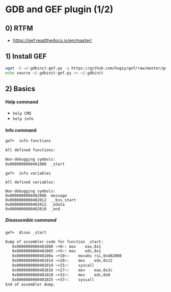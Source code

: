 # GDB and GEF plugin (1/2)
## 0) RTFM
- https://gef.readthedocs.io/en/master/

## 1) Install GEF
```bash
wget -O ~/.gdbinit-gef.py -q https://github.com/hugsy/gef/raw/master/gef.py
echo source ~/.gdbinit-gef.py >> ~/.gdbinit
```

## 2) Basics
#### Help command
- `help CMD`
- `help info`

#### Info command
```bash
gef➤  info functions

All defined functions:

Non-debugging symbols:
0x0000000000401000  _start
```
```shell-session
gef➤  info variables

All defined variables:

Non-debugging symbols:
0x0000000000402000  message
0x0000000000402012  __bss_start
0x0000000000402012  _edata
0x0000000000402018  _end
```

##### Disassemble command
```bash
gef➤  disas _start

Dump of assembler code for function _start:
   0x0000000000401000 <+0>:	mov    eax,0x1
   0x0000000000401005 <+5>:	mov    edi,0x1
   0x000000000040100a <+10>:	movabs rsi,0x402000
   0x0000000000401014 <+20>:	mov    edx,0x12
   0x0000000000401019 <+25>:	syscall
   0x000000000040101b <+27>:	mov    eax,0x3c
   0x0000000000401020 <+32>:	mov    edi,0x0
   0x0000000000401025 <+37>:	syscall
End of assembler dump.
```